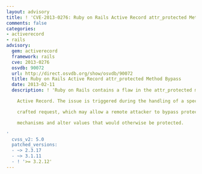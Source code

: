```yaml
---
layout: advisory
title: ! 'CVE-2013-0276: Ruby on Rails Active Record attr_protected Method Bypass'
comments: false
categories:
- activerecord
- rails
advisory:
  gem: activerecord
  framework: rails
  cve: 2013-0276
  osvdb: 90072
  url: http://direct.osvdb.org/show/osvdb/90072
  title: Ruby on Rails Active Record attr_protected Method Bypass
  date: 2013-02-11
  description: ! 'Ruby on Rails contains a flaw in the attr_protected method of the

    Active Record. The issue is triggered during the handling of a specially

    crafted request, which may allow a remote attacker to bypass protection

    mechanisms and alter values that would otherwise be protected.

'
  cvss_v2: 5.0
  patched_versions:
  - ~> 2.3.17
  - ~> 3.1.11
  - ! '>= 3.2.12'
---
```


